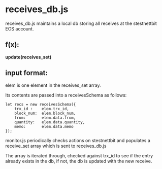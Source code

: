 # receives_db.js

receives_db.js maintains a local db storing all receives at the stestnettbit EOS account. 

## f(x):

**update(receives_set)**

## input format:

elem is one element in the receives_set array.

Its contents are passed into a receivesSchema as follows:

```
let recs = new receivesSchema({
    trx_id :    elem.trx_id,
    block_num:  elem.block_num,
    from:       elem.data.from,
    quantity:   elem.data.quantity,
    memo:       elem.data.memo
});
```

monitor.js periodically checks actions on stestnettbit and populates a receive_set array which is sent to receives_db.js

The array is iterated through, checked against trx_id to see if the entry already exists in the db, if not, the db is updated with the new receive.